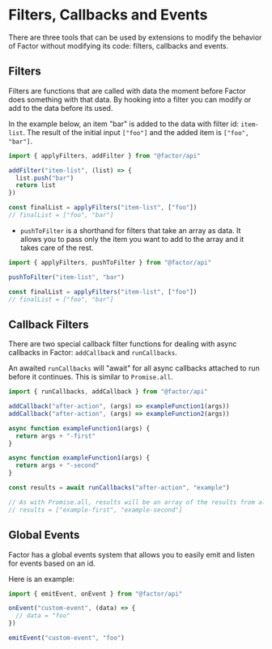 # Filters, Callbacks and Events

There are three tools that can be used by extensions to modify the behavior of Factor without modifying its code: filters, callbacks and events.

## Filters

Filters are functions that are called with data the moment before Factor does something with that data. By hooking into a filter you can modify or add to the data before its used.

In the example below, an item "bar" is added to the data with filter id: `item-list`. The result of the initial input `["foo"]` and the added item is `["foo", "bar"]`.

```javascript
import { applyFilters, addFilter } from "@factor/api"

addFilter("item-list", (list) => {
  list.push("bar")
  return list
})

const finalList = applyFilters("item-list", ["foo"])
// finalList = ["foo", "bar"]
```

- `pushToFilter` is a shorthand for filters that take an array as data. It allows you to pass only the item you want to add to the array and it takes care of the rest.

```javascript
import { applyFilters, pushToFilter } from "@factor/api"

pushToFilter("item-list", "bar")

const finalList = applyFilters("item-list", ["foo"])
// finalList = ["foo", "bar"]
```

## Callback Filters

There are two special callback filter functions for dealing with async callbacks in Factor: `addCallback` and `runCallbacks`.

An awaited `runCallbacks` will "await" for all async callbacks attached to run before it continues. This is similar to `Promise.all`.

```javascript
import { runCallbacks, addCallback } from "@factor/api"

addCallback("after-action", (args) => exampleFunction1(args))
addCallback("after-action", (args) => exampleFunction2(args))

async function exampleFunction1(args) {
  return args + "-first"
}

async function exampleFunction1(args) {
  return args + "-second"
}

const results = await runCallbacks("after-action", "example")

// As with Promise.all, results will be an array of the results from all attached callbacks\
// results = ["example-first", "example-second"]
```

## Global Events

Factor has a global events system that allows you to easily emit and listen for events based on an id.

Here is an example:

```js
import { emitEvent, onEvent } from "@factor/api"

onEvent("custom-event", (data) => {
  // data = "foo"
})

emitEvent("custom-event", "foo")
```
